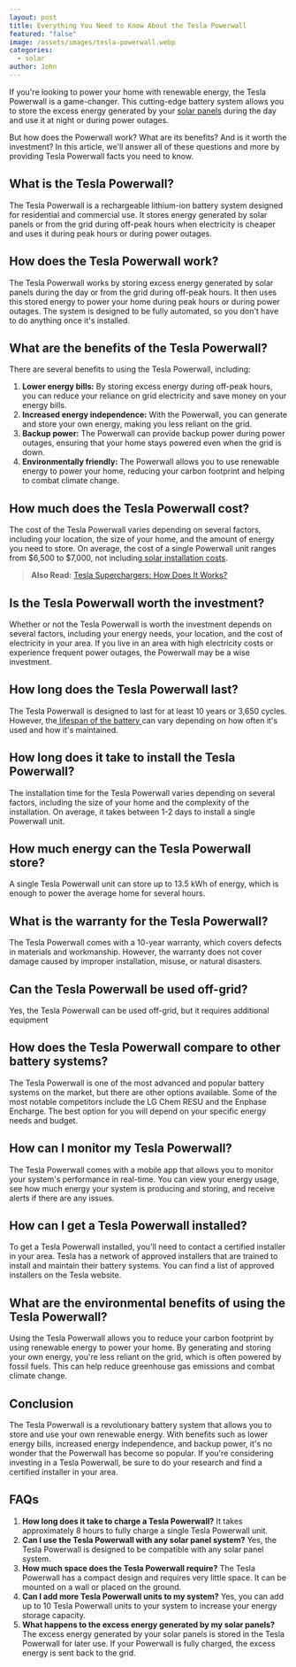 ```yaml
---
layout: post
title: Everything You Need to Know About the Tesla Powerwall
featured: "false"
image: /assets/images/tesla-powerwall.webp
categories:
  - solar
author: John
---
```

If you're looking to power your home with renewable energy, the Tesla Powerwall is a game-changer. This cutting-edge battery system allows you to store the excess energy generated by your [solar panels](https://solarinstaller.me/a-comprehensive-guide-to-different-solar-panel-types/) during the day and use it at night or during power outages.

But how does the Powerwall work? What are its benefits? And is it worth the investment? In this article, we'll answer all of these questions and more by providing Tesla Powerwall facts you need to know.

## What is the Tesla Powerwall?

The Tesla Powerwall is a rechargeable lithium-ion battery system designed for residential and commercial use. It stores energy generated by solar panels or from the grid during off-peak hours when electricity is cheaper and uses it during peak hours or during power outages.

## How does the Tesla Powerwall work?

The Tesla Powerwall works by storing excess energy generated by solar panels during the day or from the grid during off-peak hours. It then uses this stored energy to power your home during peak hours or during power outages. The system is designed to be fully automated, so you don't have to do anything once it's installed.

## What are the benefits of the Tesla Powerwall?

There are several benefits to using the Tesla Powerwall, including:

1. **Lower energy bills:** By storing excess energy during off-peak hours, you can reduce your reliance on grid electricity and save money on your energy bills.
2. **Increased energy independence:** With the Powerwall, you can generate and store your own energy, making you less reliant on the grid.
3. **Backup power:** The Powerwall can provide backup power during power outages, ensuring that your home stays powered even when the grid is down.
4. **Environmentally friendly:** The Powerwall allows you to use renewable energy to power your home, reducing your carbon footprint and helping to combat climate change.

## How much does the Tesla Powerwall cost?

The cost of the Tesla Powerwall varies depending on several factors, including your location, the size of your home, and the amount of energy you need to store. On average, the cost of a single Powerwall unit ranges from $6,500 to $7,000, not including[ solar installation costs](https://solarinstaller.me/solar-energy-a-comprehensive-guide-to-installation-benefits-and-cost/).

> **A﻿lso Read:** [Tesla Superchargers: How Does It Works?](https://solarinstaller.me/tesla-superchargers-how-does-it-works/)

## Is the Tesla Powerwall worth the investment?

Whether or not the Tesla Powerwall is worth the investment depends on several factors, including your energy needs, your location, and the cost of electricity in your area. If you live in an area with high electricity costs or experience frequent power outages, the Powerwall may be a wise investment.

## How long does the Tesla Powerwall last?

The Tesla Powerwall is designed to last for at least 10 years or 3,650 cycles. However, the[ lifespan of the battery ](https://solarinstaller.me/what-is-the-life-expectancy-of-a-solar-battery/)can vary depending on how often it's used and how it's maintained.

## How long does it take to install the Tesla Powerwall?

The installation time for the Tesla Powerwall varies depending on several factors, including the size of your home and the complexity of the installation. On average, it takes between 1-2 days to install a single Powerwall unit.

## How much energy can the Tesla Powerwall store?

A single Tesla Powerwall unit can store up to 13.5 kWh of energy, which is enough to power the average home for several hours.

## What is the warranty for the Tesla Powerwall?

The Tesla Powerwall comes with a 10-year warranty, which covers defects in materials and workmanship. However, the warranty does not cover damage caused by improper installation, misuse, or natural disasters.

## Can the Tesla Powerwall be used off-grid?

Yes, the Tesla Powerwall can be used off-grid, but it requires additional equipment

## How does the Tesla Powerwall compare to other battery systems?

The Tesla Powerwall is one of the most advanced and popular battery systems on the market, but there are other options available. Some of the most notable competitors include the LG Chem RESU and the Enphase Encharge. The best option for you will depend on your specific energy needs and budget.

## How can I monitor my Tesla Powerwall?

The Tesla Powerwall comes with a mobile app that allows you to monitor your system's performance in real-time. You can view your energy usage, see how much energy your system is producing and storing, and receive alerts if there are any issues.

## How can I get a Tesla Powerwall installed?

To get a Tesla Powerwall installed, you'll need to contact a certified installer in your area. Tesla has a network of approved installers that are trained to install and maintain their battery systems. You can find a list of approved installers on the Tesla website.

## What are the environmental benefits of using the Tesla Powerwall?

Using the Tesla Powerwall allows you to reduce your carbon footprint by using renewable energy to power your home. By generating and storing your own energy, you're less reliant on the grid, which is often powered by fossil fuels. This can help reduce greenhouse gas emissions and combat climate change.

## Conclusion

The Tesla Powerwall is a revolutionary battery system that allows you to store and use your own renewable energy. With benefits such as lower energy bills, increased energy independence, and backup power, it's no wonder that the Powerwall has become so popular. If you're considering investing in a Tesla Powerwall, be sure to do your research and find a certified installer in your area.

## FAQs

1. **How long does it take to charge a Tesla Powerwall?** It takes approximately 8 hours to fully charge a single Tesla Powerwall unit.
2. **Can I use the Tesla Powerwall with any solar panel system?** Yes, the Tesla Powerwall is designed to be compatible with any solar panel system.
3. **How much space does the Tesla Powerwall require?** The Tesla Powerwall has a compact design and requires very little space. It can be mounted on a wall or placed on the ground.
4. **Can I add more Tesla Powerwall units to my system?** Yes, you can add up to 10 Tesla Powerwall units to your system to increase your energy storage capacity.
5. **What happens to the excess energy generated by my solar panels?** The excess energy generated by your solar panels is stored in the Tesla Powerwall for later use. If your Powerwall is fully charged, the excess energy is sent back to the grid.